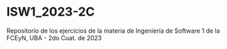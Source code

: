 # ISW1_2023-2C
  Repositorio de los ejercicios de la materia de Ingeniería de Software 1 de la FCEyN, UBA - 2do Cuat. de 2023
